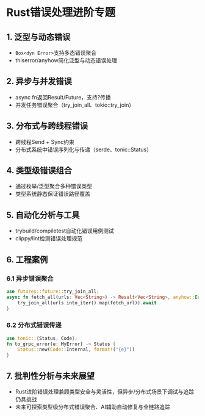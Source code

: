 # Rust错误处理进阶专题

## 1. 泛型与动态错误

- `Box<dyn Error>`支持多态错误聚合
- thiserror/anyhow简化泛型与动态错误处理

## 2. 异步与并发错误

- async fn返回Result/Future，支持?传播
- 并发任务错误聚合（try_join_all、tokio::try_join）

## 3. 分布式与跨线程错误

- 跨线程Send + Sync约束
- 分布式系统中错误序列化与传递（serde、tonic::Status）

## 4. 类型级错误组合

- 通过枚举/泛型聚合多种错误类型
- 类型系统静态保证错误路径覆盖

## 5. 自动化分析与工具

- trybuild/compiletest自动化错误用例测试
- clippy/lint检测错误处理规范

## 6. 工程案例

### 6.1 异步错误聚合

```rust
use futures::future::try_join_all;
async fn fetch_all(urls: Vec<String>) -> Result<Vec<String>, anyhow::Error> {
    try_join_all(urls.into_iter().map(fetch_url)).await
}
```

### 6.2 分布式错误传递

```rust
use tonic::{Status, Code};
fn to_grpc_error(e: MyError) -> Status {
    Status::new(Code::Internal, format!("{e}"))
}
```

## 7. 批判性分析与未来展望

- Rust进阶错误处理兼顾类型安全与灵活性，但异步/分布式场景下调试与追踪仍具挑战
- 未来可探索类型级分布式错误聚合、AI辅助自动修复与全链路追踪
